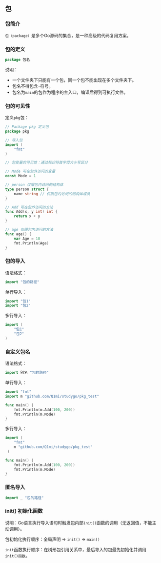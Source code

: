 ## 包

### 包简介

 `包（package）`是多个Go源码的集合，是一种高级的代码复用方案。

### 包的定义

```go
package 包名
```

说明：

- 一个文件夹下只能有一个包，同一个包不能出现在多个文件夹下。
- 包名不得包含`-`符号。
- 包名为`main`的包作为程序的主入口，编译后得到可执行文件。

### 包的可见性

定义`pkg`包：

```go
// Package pkg 定义包
package pkg

// 导入包
import (
	"fmt"
)

// 包变量的可见性：通过标识符首字母大小写区分

// Mode 可在包外访问的变量
const Mode = 1

// person 仅限包内访问的结构体
type person struct {
	name string // 仅限包内访问的结构体成员
}

// Add 可在包外访问的方法
func Add(x, y int) int {
	return x + y
}

// age 仅限包内访问的方法
func age() {
	var Age = 18
	fmt.Println(Age)
}
```

### 包的导入

语法格式：

```go
import "包的路径"
```

单行导入：

```go
import "包1"
import "包2"
```

多行导入：

```go
import (
    "包1"
    "包2"
)
```

### 自定义包名

语法格式：

```go
import 别名 "包的路径"
```

单行导入：

```go
import "fmt"
import m "github.com/Q1mi/studygo/pkg_test"

func main() {
	fmt.Println(m.Add(100, 200))
	fmt.Println(m.Mode)
}
```

多行导入：

```go
import (
    "fmt"
    m "github.com/Q1mi/studygo/pkg_test"
 )

func main() {
	fmt.Println(m.Add(100, 200))
	fmt.Println(m.Mode)
}
```

### 匿名导入

```go
import _ "包的路径"
```

### init() 初始化函数

说明：Go语言执行导入语句时触发包内部`init()`函数的调用（无返回值，不能主动调用）。

包初始化执行顺序：全局声明 => `init()` => `main()`

`init`函数执行顺序：在树形包引用关系中，最后导入的包最先初始化并调用`init()函数`。

